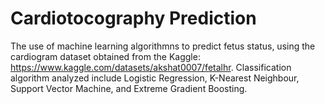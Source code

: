 # Cardiotocography Prediction 
The use of machine learning algorithmns to predict fetus status, using the cardiogram dataset obtained from the Kaggle: https://www.kaggle.com/datasets/akshat0007/fetalhr.
Classification algorithm analyzed include Logistic Regression, K-Nearest Neighbour, Support Vector Machine, and Extreme Gradient Boosting. 
